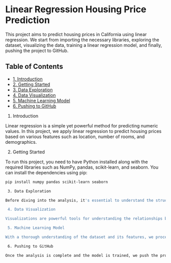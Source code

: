 # Linear Regression Housing Price Prediction

This project aims to predict housing prices in California using linear regression. We start from importing the necessary libraries, exploring the dataset, visualizing the data, training a linear regression model, and finally, pushing the project to GitHub.

## Table of Contents

- [1. Introduction](#1-introduction)
- [2. Getting Started](#2-getting-started)
- [3. Data Exploration](#3-data-exploration)
- [4. Data Visualization](#4-data-visualization)
- [5. Machine Learning Model](#5-machine-learning-model)
- [6. Pushing to GitHub](#6-pushing-to-github)

 1. Introduction

Linear regression is a simple yet powerful method for predicting numeric values. In this project, we apply linear regression to predict housing prices based on various features such as location, number of rooms, and demographics.

 2. Getting Started

To run this project, you need to have Python installed along with the required libraries such as NumPy, pandas, scikit-learn, and seaborn. You can install the dependencies using pip:

```bash
pip install numpy pandas scikit-learn seaborn

 3. Data Exploration

Before diving into the analysis, it's essential to understand the structure and characteristics of the dataset. In this section, we explore the dataset to gain insights into its features, distribution, and any potential challenges that may arise during the analysis.

 4. Data Visualization

Visualizations are powerful tools for understanding the relationships between variables and identifying patterns in the data. We use various plots such as histograms, scatter plots, and heatmaps to visualize the data and uncover insights that may not be apparent from the raw data alone.

 5. Machine Learning Model

With a thorough understanding of the dataset and its features, we proceed to train a linear regression model. This involves preprocessing the data, splitting it into training and testing sets, and fitting the model to the training data. We evaluate the model's performance using appropriate metrics and fine-tune its parameters if necessary.

 6. Pushing to GitHub

Once the analysis is complete and the model is trained, we push the project to GitHub for version control and collaboration. This allows others to access the code, reproduce the analysis, and contribute to the project's development.


